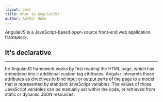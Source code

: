 ```yaml
---
layout: post
title: What is AngularJS?
author: Author Name
---
```


AngularJS is a JavaScript-based open-source front-end web application framework.

## It's declarative  
-----

he AngularJS framework works by first reading the HTML page, which has embedded into it additional custom tag attributes.
Angular interprets those attributes as directives to bind input or output parts of the page to a model that is represented by standard JavaScript variables. 
The values of those JavaScript variables can be manually set within the code, or retrieved from static or dynamic JSON resources.


